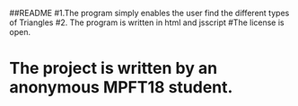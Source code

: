 ##README
#1.The program simply  enables the user find the different types of Triangles
#2. The program is written in html and jsscript
#The license is open.
# The project is written by an anonymous MPFT18 student.

